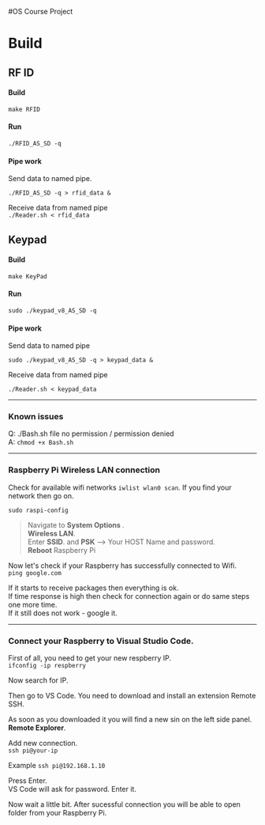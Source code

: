 #OS Course Project

# Build 

## RF ID 
#### Build
`make RFID`   

#### Run
`./RFID_AS_SD -q`   

#### Pipe work  

Send data to named pipe.  

`./RFID_AS_SD -q > rfid_data &`   

Receive data from named pipe   
`./Reader.sh < rfid_data`    

## Keypad 
#### Build 
`make KeyPad`    

#### Run 
`sudo ./keypad_v8_AS_SD -q`    

#### Pipe work   

Send data to named pipe  

`sudo ./keypad_v8_AS_SD -q > keypad_data &`   

Receive data from named pipe  

`./Reader.sh < keypad_data`   


----  
### Known issues  

Q: ./Bash.sh file no permission / permission denied  
A: `chmod +x Bash.sh`    
 

---

### Raspberry Pi Wireless LAN connection 

Check for available wifi networks `iwlist wlan0 scan`. If you find your network then go on.

`sudo raspi-config`  

> Navigate to <b> System Options </b>.  
> <b>Wireless LAN</b>.  
> Enter <b>SSID</b>. and <b>PSK</b> --> Your HOST Name and password.  
> <b>Reboot</b> Raspberry Pi 

Now let's check if your Raspberry has successfully connected to Wifi.  
`ping google.com`   

If it starts to receive packages then everything is ok.  
If time response is high then check for connection again or do same steps one more time.   
If it still does not work - google it.  

---

### <b>Connect your Raspberry to Visual Studio Code.</b>  

First of all, you need to get your new respberry IP.  
`ifconfig -ip respberry`   

Now search for IP.  

Then go to VS Code. You need to download and install an extension Remote SSH.  

As soon as you downloaded it you will find a new sin on the left side panel. <b>Remote Explorer</b>.  

Add new connection.  
`ssh pi@your-ip`  

Example 
`ssh pi@192.168.1.10`  

Press Enter.  
VS Code will ask for password. Enter it.  

Now wait a little bit. After sucessful connection you will be able to open folder from your Raspberry Pi.  




